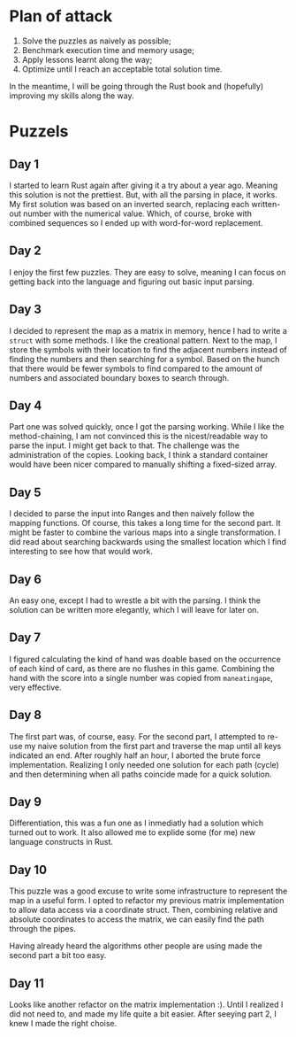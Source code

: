 

# Plan of attack

1. Solve the puzzles as naively as possible;
1. Benchmark execution time and memory usage;
1. Apply lessons learnt along the way;
1. Optimize until I reach an acceptable total solution time.

In the meantime, I will be going through the Rust book and (hopefully) improving my skills along the way.

# Puzzels

## Day 1

I started to learn Rust again after giving it a try about a year ago. Meaning this solution is not the prettiest. But, with all the parsing in place, it works. My first solution was based on an inverted search, replacing each written-out number with the numerical value. Which, of course, broke with combined sequences so I ended up with word-for-word replacement.

## Day 2

I enjoy the first few puzzles. They are easy to solve, meaning I can focus on getting back into the language and figuring out basic input parsing.

## Day 3

I decided to represent the map as a matrix in memory, hence I had to write a `struct` with some methods. I like the creational pattern. 
Next to the map, I store the symbols with their location to find the adjacent numbers instead of finding the numbers and then searching for a symbol. Based on the hunch that there would be fewer symbols to find compared to the amount of numbers and associated boundary boxes to search through.

## Day 4

Part one was solved quickly, once I got the parsing working. While I like the method-chaining, I am not convinced this is the nicest/readable way to parse the input. I might get back to that. The challenge was the administration of the copies. Looking back, I think a standard container would have been nicer compared to manually shifting a fixed-sized array.

## Day 5

I decided to parse the input into Ranges and then naively follow the mapping functions. Of course, this takes a long time for the second part. It might be faster to combine the various maps into a single transformation. I did read about searching backwards using the smallest location which I find interesting to see how that would work.

## Day 6

An easy one, except I had to wrestle a bit with the parsing. I think the solution can be written more elegantly, which I will leave for later on.

## Day 7

I figured calculating the kind of hand was doable based on the occurrence of each kind of card, as there are no flushes in this game. Combining the hand with the score into a single number was copied from `maneatingape`, very effective.

## Day 8

The first part was, of course, easy. For the second part, I attempted to re-use my naive solution from the first part and traverse the map until all keys indicated an end. After roughly half an hour, I aborted the brute force implementation. Realizing I only needed one solution for each path (cycle) and then determining when all paths coincide made for a quick solution.

## Day 9

Differentiation, this was a fun one as I inmediatly had a solution which turned out to work. It also allowed me to explide some (for me) new language constructs in Rust.

## Day 10

This puzzle was a good excuse to write some infrastructure to represent the map in a useful form. I opted to refactor my previous matrix implementation to allow data access via a coordinate struct. Then, combining relative and absolute coordinates to access the matrix, we can easily find the path through the pipes.

Having already heard the algorithms other people are using made the second part a bit too easy.

## Day 11

Looks like another refactor on the matrix implementation :). Until I realized I did not need to, and made my life quite a bit easier. After seeying part 2, I knew I made the right choise.
